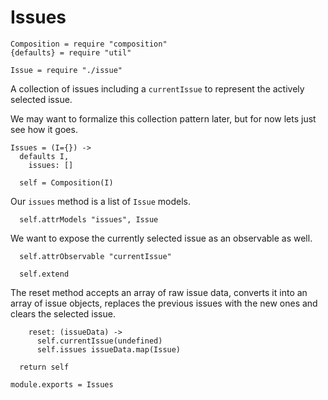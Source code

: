 Issues
======

    Composition = require "composition"
    {defaults} = require "util"

    Issue = require "./issue"

A collection of issues including a `currentIssue` to represent the actively
selected issue.

We may want to formalize this collection pattern later, but for now lets just
see how it goes.

    Issues = (I={}) ->
      defaults I,
        issues: []

      self = Composition(I)

Our `issues` method is a list of `Issue` models.

      self.attrModels "issues", Issue

We want to expose the currently selected issue as an observable as well.

      self.attrObservable "currentIssue"

      self.extend

The reset method accepts an array of raw issue data, converts it into an array
of issue objects, replaces the previous issues with the new ones and clears the
selected issue.

        reset: (issueData) ->
          self.currentIssue(undefined)
          self.issues issueData.map(Issue)

      return self

    module.exports = Issues
